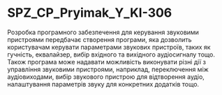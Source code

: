 # SPZ_CP_Pryimak_Y_KI-306

Розробка програмного забезпечення для керування звуковими пристроями передбачає створення програми, 
яка дозволить користувачам керувати параметрами звукових пристроїв, таких як гучність, еквалайзер, 
вибір вхідного та вихідного аудіосигналу тощо. Також програма може надавати можливість виконувати
різні дії з управління звуковими пристроями, наприклад, переключення між аудіовиходами, вибір звукового 
пристрою для відтворення аудіо, налаштування параметрів звуку для конкретних додатків тощо.
